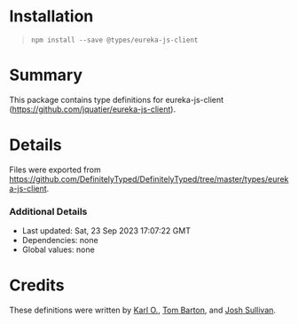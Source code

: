 # Installation
> `npm install --save @types/eureka-js-client`

# Summary
This package contains type definitions for eureka-js-client (https://github.com/jquatier/eureka-js-client).

# Details
Files were exported from https://github.com/DefinitelyTyped/DefinitelyTyped/tree/master/types/eureka-js-client.

### Additional Details
 * Last updated: Sat, 23 Sep 2023 17:07:22 GMT
 * Dependencies: none
 * Global values: none

# Credits
These definitions were written by [Karl O.](https://github.com/karl-run), [Tom Barton](https://github.com/tombarton), and [Josh Sullivan](https://github.com/jpsullivan).
